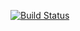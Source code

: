 [![Build Status](https://travis-ci.org/eskolav/ratebeer/-public.png)](https://travis-ci.org/eskolav/ratebeer/-public)